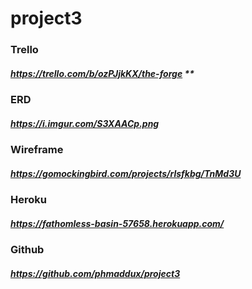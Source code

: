 # project3


### Trello
##### https://trello.com/b/ozPJjkKX/the-forge **

### ERD
##### https://i.imgur.com/S3XAACp.png

### Wireframe
##### https://gomockingbird.com/projects/rlsfkbg/TnMd3U

### Heroku
##### https://fathomless-basin-57658.herokuapp.com/

### Github
##### https://github.com/phmaddux/project3
